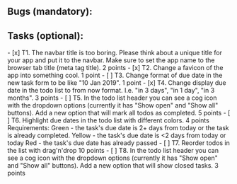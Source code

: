<h2>Bugs (mandatory):</h2
 - [x] B1. New task is not added to the todo list after submit.
 - [x] B2. It is only possible to submit a new task and pick a due date when the message is short. It should be possible to only submit a new task and pick a due date if the message is at least 3 characters long.
 - [x] B3. Tasks counter always shows 0, it should display the number of tasks in the list. <br/>
 <h2>Tasks (optional):</h2>
 - [x] T1. The navbar title is too boring. Please think about a unique title for your app and put it to the navbar. Make sure to set the app name to the browser tab title (meta tag title). 2 points
 - [x] T2. Change a favicon of the app into something cool. 1 point
 - [ ] T3. Change format of due date in the new task form to be like "10 Jan 2019". 1 point
 - [x] T4. Change display due date in the todo list to from now format. I.e. "in 3 days", "in 1 day", "in 3 months". 3 points
 - [ ] T5. In the todo list header you can see a cog icon with the dropdown options (currently it has "Show open" and "Show all" buttons). Add a new option that will mark all todos as completed. 5 points
 - [ ] T6. Highlight due dates in the todo list with different colors. 4 points Requirements:
Green - the task's due date is 2+ days from today or the task is already completed.
Yellow - the task's due date is <2 days from today or today
Red - the task's due date has already passed
 - [ ] T7. Reorder todos in the list with drag'n'drop 10 points
 - [ ] T8. In the todo list header you can see a cog icon with the dropdown options (currently it has "Show open" and "Show all" buttons). Add a new option that will show closed tasks. 3 points